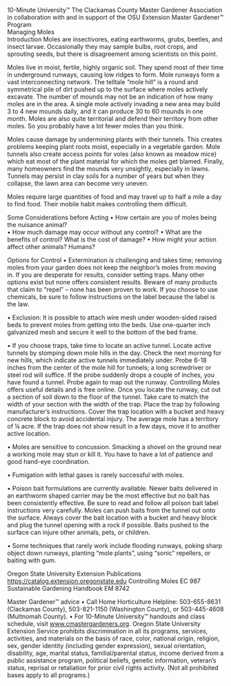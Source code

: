 

10-Minute University™ 
The Clackamas County Master Gardener Association in collaboration with and in support of 
the OSU Extension Master Gardener™ Program   
Managing Moles  
Introduction 
Moles are insectivores, eating earthworms, grubs, beetles, and insect larvae. Occasionally they 
may sample bulbs, root crops, and sprouting seeds, but there is disagreement among scientists 
on this point.  
 
Moles live in moist, fertile, highly organic soil. They spend most of their time in underground 
runways, causing low ridges to form. Mole runways form a vast interconnecting network.  The 
telltale “mole hill” is a round and symmetrical pile of dirt pushed up to the surface where moles 
actively excavate.  The number of mounds may not be an indication of how many moles are in 
the area.  A single mole actively invading a new area may build 3 to 4 new mounds daily, and it 
can produce 30 to 60 mounds in one month. Moles are also quite territorial and defend their 
territory from other moles. So you probably have a lot fewer moles than you think. 
 
Moles cause damage by undermining plants with their tunnels. This creates problems keeping 
plant roots moist, especially in a vegetable garden. Mole tunnels also create access points for 
voles (also known as meadow mice) which eat most of the plant material for which the moles 
get blamed. Finally, many homeowners find the mounds very unsightly, especially in lawns. 
Tunnels may persist in clay soils for a number of years but when they collapse, the lawn area 
can become very uneven. 
 
Moles require large quantities of food and may travel up to half a mile a day to find food. Their 
mobile habit makes controlling them difficult. 
 
Some Considerations before Acting 
• How certain are you of moles being the nuisance animal?  
• How much damage may occur without any control? 
• What are the benefits of control? What is the cost of damage? 
• How might your action affect other animals? Humans? 
 
Options for Control 
• Extermination is challenging and takes time; removing moles from your garden does not 
keep the neighbor’s moles from moving in.  If you are desperate for results, consider setting 
traps. Many other options exist but none offers consistent results. Beware of many 
products that claim to “repel” – none has been proven to work. If you choose to use 
chemicals, be sure to follow instructions on the label because the label is the law.  
 
 

• Exclusion: It is possible to attach wire mesh under wooden-sided raised beds to prevent 
moles from getting into the beds. Use one-quarter inch galvanized mesh and secure it well 
to the bottom of the bed frame. 
 
• If you choose traps, take time to locate an active tunnel. Locate active tunnels by stomping 
down mole hills in the day. Check the next morning for new hills, which indicate active 
tunnels immediately under.  Probe 6-18 inches from the center of the mole hill for tunnels; 
a long screwdriver or steel rod will suffice. If the probe suddenly drops a couple of inches, 
you have found a tunnel.  Probe again to map out the runway.  Controlling Moles offers 
useful details and is free online. Once you locate the runway, cut out a section of soil down 
to the floor of the tunnel. Take care to match the width of your section with the width of 
the trap. Place the trap by following manufacturer’s instructions. Cover the trap location 
with a bucket and heavy concrete block to avoid accidental injury. 
The average mole has a territory of ¼ acre. If the trap does not show result in a few days, 
move it to another active location. 
 
• Moles are sensitive to concussion. Smacking a shovel on the ground near a working mole 
may stun or kill it.  You have to have a lot of patience and good hand-eye coordination. 
 
• Fumigation with lethal gases is rarely successful with moles.  
 
• Poison bait formulations are currently available. Newer baits delivered in an earthworm 
shaped carrier may be the most effective but no bait has been consistently effective. Be 
sure to read and follow all poison bait label instructions very carefully. Moles can push baits 
from the tunnel out onto the surface. Always cover the bait location with a bucket and 
heavy block and plug the tunnel opening with a rock if possible. Baits pushed to the surface 
can injure other animals, pets, or children.  
 
• Some techniques that rarely work include flooding runways, poking sharp object down 
runways, planting “mole plants”, using “sonic” repellers, or baiting with gum. 
 
Oregon State University Extension Publications https://catalog.extension.oregonstate.edu 
Controlling Moles EC 987 
Sustainable Gardening Handbook EM 8742 
  
Master Gardener™ advice 
• Call Home Horticulture Helpline: 503-655-8631 (Clackamas County), 503-821-1150 
(Washington County), or 503-445-4608 (Multnomah County). 
• For 10-Minute University™ handouts and class schedule, visit www.cmastergardeners.org. 
Oregon State University Extension Service prohibits discrimination in all its programs, services, activities, and 
materials on the basis of race, color, national origin, religion, sex, gender identity (including gender expression), 
sexual orientation, disability, age, marital status, familial/parental status, income derived from a public assistance 
program, political beliefs, genetic information, veteran’s status, reprisal or retaliation for prior civil rights activity. 
(Not all prohibited bases apply to all programs.) 